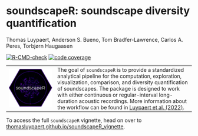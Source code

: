 soundscapeR: soundscape diversity quantification
================
Thomas Luypaert, Anderson S. Bueno, Tom Bradfer-Lawrence, Carlos A.
Peres, Torbjørn Haugaasen

<!-- README.md is generated from README.Rmd. Please edit that file -->
<!-- badges: start -->

[![R-CMD-check](https://github.com/ThomasLuypaert/soundscapeR/actions/workflows/R-CMD-check.yaml/badge.svg)](https://github.com/ThomasLuypaert/soundscapeR/actions/workflows/R-CMD-check.yaml)
[![code
coverage](https://codecov.io/gh/ThomasLuypaert/soundscapeR/branch/master/graph/badge.svg)](https://codecov.io/gh/ThomasLuypaert/soundscapeR)
<!-- badges: end -->

|                                                                     |                                                                                                                                                                                                                                                                                                                                                                                                                                                                |
|---------------------------------------------------------------------|----------------------------------------------------------------------------------------------------------------------------------------------------------------------------------------------------------------------------------------------------------------------------------------------------------------------------------------------------------------------------------------------------------------------------------------------------------------|
| ![soundscaper hexsticker](man/figures/soundscaper_hexsticker_2.png) | The goal of `soundscapeR` is to provide a standardized analytical pipeline for the computation, exploration, visualization, comparison, and diversity quantification of soundscapes. The package is designed to work with either continuous or regular-interval long-duration acoustic recordings. More information about the workflow can be found in [Luypaert et al. (2022)](https://besjournals.onlinelibrary.wiley.com/doi/full/10.1111/2041-210X.13924). |

  
  

To access the full `soundscapeR` vignette, head on over to
[thomasluypaert.github.io/soundscapeR_vignette](https://thomasluypaert.github.io/soundscapeR_vignette/).
